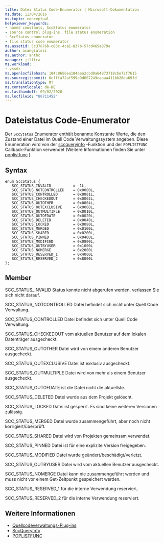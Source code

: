 ```yaml
---
title: Datei Status Code-Enumerator | Microsoft-Dokumentation
ms.date: 11/04/2016
ms.topic: conceptual
helpviewer_keywords:
- named constants, SccStatus enumerator
- source control plug-ins, file status enumeration
- SccStatus enumerator
- file status code enumerator
ms.assetid: 5c37876b-c83c-4ca1-837b-57cd465a879a
author: acangialosi
ms.author: anthc
manager: jillfra
ms.workload:
- vssdk
ms.openlocfilehash: 184c8686ea184aea2cbd0a64873718cbe72f7615
ms.sourcegitcommit: 6cfffa72af599a9d667249caaaa411bb28ea69fd
ms.translationtype: MT
ms.contentlocale: de-DE
ms.lasthandoff: 09/02/2020
ms.locfileid: "80711452"
---
```

# <a name="file-status-code-enumerator"></a>Dateistatus Code-Enumerator
Der `SccStatus` Enumerator enthält benannte Konstante Werte, die den Zustand einer Datei im Quell Code Verwaltungssystem angeben. Diese Enumeration wird von der [sccqueryinfo](../extensibility/sccqueryinfo-function.md) -Funktion und der `POPLISTFUNC` Callback-Funktion verwendet (Weitere Informationen finden Sie unter [poplistfunc](../extensibility/poplistfunc.md) ).

## <a name="syntax"></a>Syntax

```
enum SccStatus {
   SCC_STATUS_INVALID          = -1L,
   SCC_STATUS_NOTCONTROLLED    = 0x0000L,
   SCC_STATUS_CONTROLLED       = 0x0001L,
   SCC_STATUS_CHECKEDOUT       = 0x0002L,
   SCC_STATUS_OUTOTHER         = 0x0004L,
   SCC_STATUS_OUTEXCLUSIVE     = 0x0008L,
   SCC_STATUS_OUTMULTIPLE      = 0x0010L,
   SCC_STATUS_OUTOFDATE        = 0x0020L,
   SCC_STATUS_DELETED          = 0x0040L,
   SCC_STATUS_LOCKED           = 0x0080L,
   SCC_STATUS_MERGED           = 0x0100L,
   SCC_STATUS_SHARED           = 0x0200L,
   SCC_STATUS_PINNED           = 0x0400L,
   SCC_STATUS_MODIFIED         = 0x0800L,
   SCC_STATUS_OUTBYUSER        = 0x1000L
   SCC_STATUS_NOMERGE          = 0x2000L
   SCC_STATUS_RESERVED_1       = 0x4000L
   SCC_STATUS_RESERVED_2       = 0x8000L
};
```

## <a name="members"></a>Member
 SCC_STATUS_INVALID Status konnte nicht abgerufen werden. verlassen Sie sich nicht darauf.

 SCC_STATUS_NOTCONTROLLED Datei befindet sich nicht unter Quell Code Verwaltung.

 SCC_STATUS_CONTROLLED Datei befindet sich unter Quell Code Verwaltung.

 SCC_STATUS_CHECKEDOUT vom aktuellen Benutzer auf dem lokalen Datenträger ausgecheckt.

 SCC_STATUS_OUTOTHER Datei wird von einem anderen Benutzer ausgecheckt.

 SCC_STATUS_OUTEXCLUSIVE Datei ist exklusiv ausgecheckt.

 SCC_STATUS_OUTMULTIPLE Datei wird von mehr als einem Benutzer ausgecheckt.

 SCC_STATUS_OUTOFDATE ist die Datei nicht die aktuellste.

 SCC_STATUS_DELETED Datei wurde aus dem Projekt gelöscht.

 SCC_STATUS_LOCKED Datei ist gesperrt. Es sind keine weiteren Versionen zulässig.

 SCC_STATUS_MERGED Datei wurde zusammengeführt, aber noch nicht korrigiert/überprüft.

 SCC_STATUS_SHARED Datei wird von Projekten gemeinsam verwendet.

 SCC_STATUS_PINNED Datei ist für eine explizite Version freigegeben.

 SCC_STATUS_MODIFIED Datei wurde geändert/beschädigt/verletzt.

 SCC_STATUS_OUTBYUSER Datei wird vom aktuellen Benutzer ausgecheckt.

 SCC_STATUS_NOMERGE Datei kann nie zusammengeführt werden und muss nicht vor einem Get-Zeitpunkt gespeichert werden.

 SCC_STATUS_RESERVED_1 für die interne Verwendung reserviert.

 SCC_STATUS_RESERVED_2 für die interne Verwendung reserviert.

## <a name="see-also"></a>Weitere Informationen
- [Quellcodeverwaltungs-Plug-ins](../extensibility/source-control-plug-ins.md)
- [SccQueryInfo](../extensibility/sccqueryinfo-function.md)
- [POPLISTFUNC](../extensibility/poplistfunc.md)

